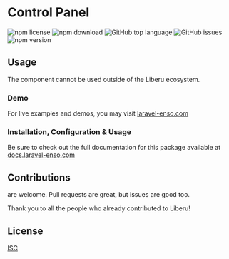 # Control Panel

![npm license](https://img.shields.io/npm/l/@liberu-ui/control-panel.svg) 
![npm download](https://img.shields.io/npm/dm/@liberu-ui/control-panel.svg) 
![GitHub top language](https://img.shields.io/github/languages/top/liberu-ui/control-panel.svg) 
![GitHub issues](https://img.shields.io/github/issues/liberu-ui/control-panel.svg) 
![npm version](https://img.shields.io/npm/v/@liberu-ui/control-panel.svg) 

## Usage
The component cannot be used outside of the Liberu ecosystem.

### Demo

For live examples and demos, you may visit [laravel-enso.com](https://www.laravel-enso.com)

### Installation, Configuration & Usage

Be sure to check out the full documentation for this package available at [docs.laravel-enso.com](https://docs.laravel-enso.com/frontend/control-panel.html)

## Contributions

are welcome. Pull requests are great, but issues are good too.

Thank you to all the people who already contributed to Liberu!

## License

[ISC](https://opensource.org/licenses/ISC)
